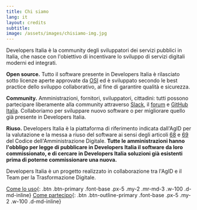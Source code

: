 ```yaml
---
title: Chi siamo
lang: it
layout: credits
subtitle:
image: /assets/images/chisiamo-img.jpg
---
```


Developers Italia è la community degli sviluppatori dei servizi pubblici in Italia, che nasce con l'obiettivo di incentivare lo sviluppo di servizi digitali moderni ed integrati.

**Open source.** Tutto il software presente in Developers Italia è rilasciato sotto licenze aperte approvate da [OSI](https://opensource.org/) ed è sviluppato secondo le best practice dello sviluppo collaborativo, al fine di garantire qualità e sicurezza.

**Community.** Amministrazioni, fornitori, sviluppatori, cittadini: tutti possono partecipare liberamente alla community attraverso [Slack](https://slack.developers.italia.it/), il [forum](https://forum.italia.it/) e [GitHub Italia](https://github.com/italia). Collaboriamo per sviluppare nuovo software o per migliorare quello già presente in Developers Italia.

**Riuso.** Developers Italia è la piattaforma di riferimento indicata dall'AgID per la valutazione e la messa a riuso del software ai sensi degli articoli [68](https://cad.readthedocs.io/it/v2017-12-13/_rst/capo6_art68.html) e [69](https://cad.readthedocs.io/it/v2017-12-13/_rst/capo6_art69.html) del Codice dell'Amministrazione Digitale. **Tutte le amministrazioni hanno l'obbligo per legge di pubblicare in Developers Italia il software da loro commissionato, e di cercare in Developers Italia soluzioni già esistenti prima di poterne commissionare una nuova.**

Developers Italia è un progetto realizzato in collaborazione tra l'AgID e il Team per la Trasformazione Digitale.

[Come lo uso](/it/come-lo-uso){: .btn .btn-primary .font-base .px-5 .my-2 .mr-md-3 .w-100 .d-md-inline}  [Come partecipo](/it/come-partecipo){: .btn .btn-outline-primary .font-base .px-5 .my-2 .w-100 .d-md-inline}
